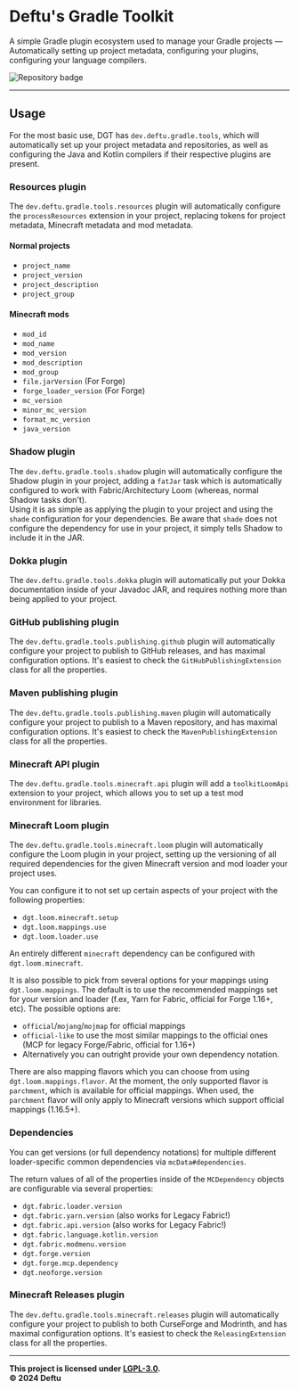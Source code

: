 # Deftu's Gradle Toolkit
A simple Gradle plugin ecosystem used to manage your Gradle projects — Automatically setting up project metadata, configuring your plugins, configuring your language compilers.

![Repository badge](https://maven.deftu.dev/api/badge/latest/releases/dev/deftu/gradle/gradle-toolkit?color=c33f3f&name=Gradle+Toolkit)

---

## Usage
For the most basic use, DGT has `dev.deftu.gradle.tools`, which will automatically set up your project metadata and repositories, as well as configuring the Java and Kotlin compilers if their respective plugins are present.

### Resources plugin
The `dev.deftu.gradle.tools.resources` plugin will automatically configure the `processResources` extension in your project, replacing tokens for project metadata, Minecraft metadata and mod metadata.

#### Normal projects
- `project_name`
- `project_version`
- `project_description`
- `project_group`

#### Minecraft mods
- `mod_id`
- `mod_name`
- `mod_version`
- `mod_description`
- `mod_group`
- `file.jarVersion` (For Forge)
- `forge_loader_version` (For Forge)
- `mc_version`
- `minor_mc_version`
- `format_mc_version`
- `java_version`

### Shadow plugin
The `dev.deftu.gradle.tools.shadow` plugin will automatically configure the Shadow plugin in your project, adding a `fatJar` task which is automatically configured to work with Fabric/Architectury Loom (whereas, normal Shadow tasks don't).  
Using it is as simple as applying the plugin to your project and using the `shade` configuration for your dependencies. Be aware that `shade` does not configure the dependency for use in your project, it simply tells Shadow to include it in the JAR.

### Dokka plugin
The `dev.deftu.gradle.tools.dokka` plugin will automatically put your Dokka documentation inside of your Javadoc JAR, and requires nothing more than being applied to your project.

### GitHub publishing plugin
The `dev.deftu.gradle.tools.publishing.github` plugin will automatically configure your project to publish to GitHub releases, and has maximal configuration options. It's easiest to check the `GitHubPublishingExtension` class for all the properties.

### Maven publishing plugin
The `dev.deftu.gradle.tools.publishing.maven` plugin will automatically configure your project to publish to a Maven repository, and has maximal configuration options. It's easiest to check the `MavenPublishingExtension` class for all the properties.

### Minecraft API plugin
The `dev.deftu.gradle.tools.minecraft.api` plugin will add a `toolkitLoomApi` extension to your project, which allows you to set up a test mod environment for libraries.

### Minecraft Loom plugin
The `dev.deftu.gradle.tools.minecraft.loom` plugin will automatically configure the Loom plugin in your project, setting up the versioning of all required dependencies for the given Minecraft version and mod loader your project uses.

You can configure it to not set up certain aspects of your project with the following properties:
- `dgt.loom.minecraft.setup`
- `dgt.loom.mappings.use`
- `dgt.loom.loader.use`

An entirely different `minecraft` dependency can be configured with `dgt.loom.minecraft`.

It is also possible to pick from several options for your mappings using `dgt.loom.mappings`. The default is to use the recommended mappings set for your version and loader (f.ex, Yarn for Fabric, official for Forge 1.16+, etc). The possible options are:
- `official`/`mojang`/`mojmap` for official mappings
- `official-like` to use the most similar mappings to the official ones (MCP for legacy Forge/Fabric, official for 1.16+)
- Alternatively you can outright provide your own dependency notation.

There are also mapping flavors which you can choose from using `dgt.loom.mappings.flavor`. At the moment, the only supported flavor is `parchment`, which is available for official mappings. When used, the `parchment` flavor will only apply to Minecraft versions which support official mappings (1.16.5+).

### Dependencies

You can get versions (or full dependency notations) for multiple different loader-specific common dependencies via `mcData#dependencies`.

The return values of all of the properties inside of the `MCDependency` objects are configurable via several properties:
- `dgt.fabric.loader.version`
- `dgt.fabric.yarn.version` (also works for Legacy Fabric!)
- `dgt.fabric.api.version` (also works for Legacy Fabric!)
- `dgt.fabric.language.kotlin.version`
- `dgt.fabric.modmenu.version`
- `dgt.forge.version`
- `dgt.forge.mcp.dependency`
- `dgt.neoforge.version`

### Minecraft Releases plugin
The `dev.deftu.gradle.tools.minecraft.releases` plugin will automatically configure your project to publish to both CurseForge and Modrinth, and has maximal configuration options. It's easiest to check the `ReleasingExtension` class for all the properties.

---

**This project is licensed under [LGPL-3.0][lgpl3].**\
**&copy; 2024 Deftu**

[lgpl3]: https://www.gnu.org/licenses/lgpl-3.0.en.html
